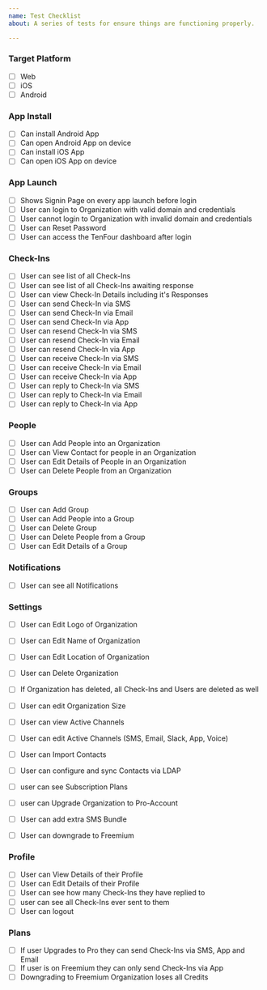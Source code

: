 ```yaml
---
name: Test Checklist
about: A series of tests for ensure things are functioning properly.

---
```

### Target Platform
- [ ] Web
- [ ] iOS
- [ ] Android

### App Install
- [ ] Can install Android App
- [ ] Can open Android App on device
- [ ] Can install iOS App
- [ ] Can open iOS App on device

### App Launch
- [ ] Shows Signin Page on every app launch before login
- [ ] User can login to Organization with valid domain and credentials
- [ ] User cannot login to Organization with invalid domain and credentials
- [ ] User can Reset Password
- [ ] User can access the TenFour dashboard after login

### Check-Ins
- [ ] User can see list of all Check-Ins
- [ ] User can see list of all Check-Ins awaiting response
- [ ] User can view Check-In Details including it's Responses
- [ ] User can send Check-In via SMS
- [ ] User can send Check-In via Email
- [ ] User can send Check-In via App
- [ ] User can resend Check-In via SMS
- [ ] User can resend Check-In via Email
- [ ] User can resend Check-In via App
- [ ] User can receive Check-In via SMS
- [ ] User can receive Check-In via Email
- [ ] User can receive Check-In via App
- [ ] User can reply to Check-In via SMS
- [ ] User can reply to Check-In via Email
- [ ] User can reply to Check-In via App

### People
- [ ] User can Add People into an Organization
- [ ] User can View Contact for people in an Organization
- [ ] User can Edit Details of People in an Organization
- [ ] User can Delete People from an Organization

### Groups
- [ ] User can Add Group
- [ ] User can Add People into a Group
- [ ] User can Delete Group
- [ ] User can Delete People from a Group
- [ ] User can Edit Details of a Group

### Notifications
- [ ] User can see all Notifications

### Settings
- [ ] User can Edit Logo of Organization
- [ ] User can Edit Name of Organization
- [ ] User can Edit Location of Organization
- [ ] User can Delete Organization
- [ ] If Organization has deleted, all Check-Ins and Users are deleted as well
- [ ] User can edit Organization Size
- [ ] User can view Active Channels
- [ ] User can edit Active Channels (SMS, Email, Slack, App, Voice)
- [ ] User can Import Contacts
- [ ] User can configure and sync Contacts via LDAP
- [ ] user can see Subscription Plans
- [ ] user can Upgrade Organization to Pro-Account
- [ ] User can add extra SMS Bundle
- [ ] User can downgrade to Freemium


### Profile
- [ ] User can View Details of their Profile
- [ ] User can Edit Details of their Profile
- [ ] User can see how many Check-Ins they have replied to
- [ ] user can see all Check-Ins ever sent to them
- [ ] User can logout

### Plans
- [ ] If user Upgrades to Pro they can send Check-Ins via SMS, App and Email
- [ ] If user is on Freemium they can only send Check-Ins via App
- [ ] Downgrading to Freemium Organization loses all Credits
